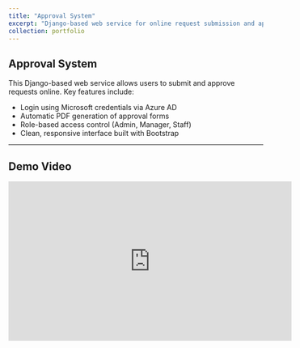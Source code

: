 ```yaml
---
title: "Approval System"
excerpt: "Django-based web service for online request submission and approval. Implemented with Microsoft login, automated PDF generation, and role-based access control."
collection: portfolio
---
```


## Approval System

This Django-based web service allows users to submit and approve requests online. Key features include:

- Login using Microsoft credentials via Azure AD
- Automatic PDF generation of approval forms
- Role-based access control (Admin, Manager, Staff)
- Clean, responsive interface built with Bootstrap

---

## Demo Video

<div style="text-align: center;">
  <iframe width="560" height="315" src="https://www.youtube.com/embed/yQ2K8-CZ75A?si=s7kGBvJs0_ltBq8P"
  title="YouTube video player" frameborder="0"
  allow="accelerometer; autoplay; clipboard-write; encrypted-media; gyroscope; picture-in-picture; web-share"
  referrerpolicy="strict-origin-when-cross-origin" allowfullscreen></iframe>
</div>
